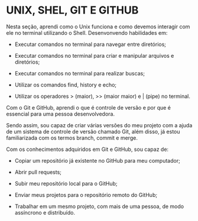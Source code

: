 # UNIX, SHEL, GIT E GITHUB

Nesta seção, aprendi como o Unix funciona e como devemos interagir com ele no terminal utilizando o Shell.
Desenvonvendo habilidades em:
- Executar comandos no terminal para navegar entre diretórios;

- Executar comandos no terminal para criar e manipular arquivos e diretórios;

- Executar comandos no terminal para realizar buscas;

- Utilizar os comandos find, history e echo;

- Utilizar os operadores > (maior), >> (maior maior) e | (pipe) no terminal.

Com o Git e GitHub, aprendi o que é controle de versão e por que é essencial para uma pessoa desenvolvedora.

Sendo assim, sou capaz de criar várias versões do meu projeto com a ajuda de um sistema de controle de versão chamado Git, além disso, já estou familiarizada com os termos branch, commit e merge.

Com os conhecimentos adquiridos em Git e GitHub, sou capaz de:

- Copiar um repositório já existente no GitHub para meu computador;

- Abrir pull requests;

- Subir meu repositório local para o GitHub;

- Enviar meus projetos para o repositório remoto do GitHub;

- Trabalhar em um mesmo projeto, com mais de uma pessoa, de modo assíncrono e distribuído.
